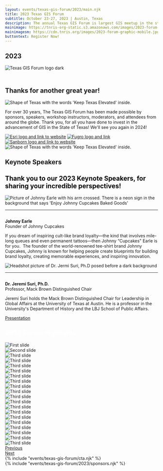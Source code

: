 ```yaml
---
layout: events/texas-gis-forum/2023/main.njk
title: 2023 Texas GIS Forum
subtitle: October 23-27, 2023 | Austin, Texas
description: The annual Texas GIS Forum is largest GIS meetup in the state, offering the network and power of nationally recognized experts in the geospatial field. Register now to attend October 23 - 27, 2023 in Austin, Texas.
mainimage: https://tnris-org-static.s3.amazonaws.com/images/2023-forum-graphic.png
mainimagesm: https://cdn.tnris.org/images/2023-forum-graphic-mobile.jpg
buttontext: Register Now!
---
```


<head>
<link rel="preconnect" href="https://fonts.googleapis.com">
<link rel="preconnect" href="https://fonts.gstatic.com" crossorigin>
<link href="https://fonts.googleapis.com/css2?family=DM+Sans:ital,wght@0,400;0,500;0,700;1,400;1,500;1,700&display=swap" rel="stylesheet">
</head>

<section class="container-md hero">
  <div class="opaque-bg hero-content">
    <div class="hero-header">
      <div class="col">
        <h1>2023</h1>
        <div class="logo">
          <img src="https://tnris-org-static.s3.amazonaws.com/images/tx-gis-forum-dark.png" alt="Texas GIS Forum logo dark">
        </div>
        <h2><br>Thanks for another great year!</h2>
      </div>
      <div class="forum-asset">
        <img class="forum-content" src="https://tnris-org-static.s3.amazonaws.com/images/2023-forum-asset-texas.png" alt="Shape of Texas with the words 'Keep Texas Elevated' inside.">
      </div>
    </div>
    <p class="lead">For over 30 years, The Texas GIS Forum has been made possible by sponsors, speakers, workshop instructors, moderators, and attendees from around the globe. Thank you, for all you have done to invest in the advancement of GIS in the State of Texas! We'll see you again in 2024!</p>
    <!--<div class="button-container row">
      <a class="button-primary" 
        href="/texas-gis-forum/2023/agenda">
        Explore Sessions
      </a>
      <a class="button-secondary"  
        href="/texas-gis-forum/2023/sponsors-and-exhibitors">
        Get 2024 alerts
      </a>
    </div>-->
     <div class="end-of-forum">
        <a target="_blank" href="https://www.esri.com"><img alt="Esri logo and link to website" src="https://cdn.tnris.org/images/esri-logo-tag.png"></a>
        <a target="_blank" href="https://www.fugro.com/"><img alt="Fugro logo and link" src="https://cdn.tnris.org/images/fugro_2023_logo.png"></a>
        <a target="_blank" href="https://www.sanborn.com/"><img alt="Sanborn logo and link to website" src="https://tnris-org-static.s3.amazonaws.com/images/SANBORN_LOGO_2023_color.png"></a>
    </div>
  </div>
  <div class="forum-asset">
    <img class="forum-content" src="https://tnris-org-static.s3.amazonaws.com/images/2023-forum-asset-texas.png" alt="Shape of Texas with the words 'Keep Texas Elevated' inside.">
  </div>
</section>

<section class="keynotes container-md opaque-bg">
   <h1 class="forum-h1"></h1>
  <div class="forum-pricing">
   <!-- <div class="pricing-card">
      <h2 class="forum-h2">Full Registration</h2>
      <h3 class="forum-h3">Government Rates</h3>
      <div class="sold-out">
        <p class="sold-out">Early bird</p>
           <p class="sold-out">$400</p>
      </div>
      <div>
           <p  class="sold-out">Regular</p>
        <p  class="sold-out">$450</p>
      </div>
      <div>
        <p>Late/On-site</p>
        <p><strong>$475</strong></p>
      </div>
      <h3 class="forum-h3">Industry Rates</h3>
      <div>
        <p class="sold-out">Early bird</p>
        <p class="sold-out">$475</p>
      </div>
      <div>
        <p  class="sold-out">Regular</p>
        <p  class="sold-out">$525</p>
      </div>
      <div>
        <p>Late/On-site</p>
        <p><strong>$575</strong></p>
      </div>
      <h3 class="forum-h3">Student Rate</h3>
      <div>
        <p>Flat fee</p>
        <p><strong>$75</strong></p>
      </div>
      <p class="info-text">Sessions, exhibits, and meals included.</p>
      <div class="button-container">  
        <a class="button-primary" 
          href="https://texasgisforum.wildapricot.org/registration" target="_blank">
          Register
        </a>
      </div>
    </div>
    <div class="pricing-card">
      <h2 class="forum-h2">One Day Registration</h2>
      <h3 class="forum-h3">Government Rate</h3>
      <div>
        <p>Regular</p>
        <p><strong>$325</strong></p>
      </div>
      <h3 class="forum-h3">Industry Rate</h3>
      <div>
        <p>Regular</p>
        <p><strong>$375</strong></p>
      </div>
      <h3 class="forum-h3">Student Rate</h3>
      <div>
        <p>Flat fee</p>
        <p><strong>$75</strong></p>
      </div>
      <p class="info-text">Sessions, exhibits, and meals included.</p>
      <div class="button-container">  
        <a class="button-primary" 
          href="https://texasgisforum.wildapricot.org/registration" target="_blank">
          Register
        </a>
      </div>
    </div>
    <div class="pricing-card">
      <h2 class="forum-h2">Workshop</h2>
      <h3 class="forum-h3">4-Hour session</h3>
      <div>
        <p>Flat fee</p>
        <p><strong>$150 each</strong></p>
      </div>
      <p class="info-text">Conference Workshop passes are sold separately and do not include sessions, exhibits, or meals.</p>
      <div class="button-container">  
        <a class="button-primary" 
          href="https://texasgisforum.wildapricot.org/registration" target="_blank">
          Register
        </a>
      </div>
    </div>-->
  </div>

<h1 class="forum-h1">Keynote Speakers</h1>
<h2  style="color: #000;" >Thank you to our 2023 Keynote Speakers, for sharing your incredible perspectives!</h2>
   <div style="padding: 0;" class="container">
    <div class="keynote">
      <div class="session-card">
        <div class="session-headshot-main">
          <img src="https://tnris-org-static.s3.amazonaws.com/images/johnny-earle-headshot.jpg" alt="Picture of Johnny Earle with his arm crossed. There is a neon sign in the background that says 'Enjoy Johnny Cupcakes Baked Goods'">
        </div>
        <hr>
        <div class="session-card-details column">
          <p><b>Johnny Earle</b><br>
          Founder of Johnny Cupcakes</p>
          <p>If you dream of inspiring cult-like brand loyalty—the kind that involves mile-long queues and even permanent tattoos—then Johnny “Cupcakes" Earle is for you.  The founder of the world-renowned tee-shirt brand Johnny Cupcakes, Johnny is known for helping people create blueprints for building brand loyalty, creating memorable experiences, and inspiring innovation.</p>
        </div>
      </div>
    </div>
  </div>
  <div style="padding: 0;" class="container">
    <div class="keynote">
      <div class="session-card">
        <div class="session-headshot-main">
          <img src="https://cdn.tnris.org/images/jeremi_suri.jpg" alt="Headshot picture of Dr. Jermi Suri, Ph.D posed before a dark background">
        </div>
        <hr>
        <div class="session-card-details column">
        <p><b>Dr. Jeremi Suri, Ph.D.</b><br>
        Professor, Mack Brown Distinguished Chair</p>
          <p>Jeremi Suri holds the Mack Brown Distinguished Chair for Leadership in Global Affairs at the University of Texas at Austin. He is a professor in the University's Department of History and the LBJ School of Public Affairs.</p>
          <div class="button-container row">
          <a class="button-secondary" target="_blank" href="https://cdn.tnris.org/documents/Suri_Mapping_Political_Power_Texas_GIS_26_Oct_2023.pdf">Presentation<i class="fa fa-play" aria-hidden="true"></i></a>
          </div>
        </div>
      </div>
    </div>
  </div>
</section>
<!-- THIS SECTION was added post-formum for pic highlights--->
<div class="dark-bg">
  <section class="container-md">
  <h2 style="color: #fff;" class="forum-h1 red-header">2023 Forum Highlights</h2>
    <div id="carouselControls" class="carousel slide" data-ride="carousel">
  <div class="carousel-inner resized">
    <div class="carousel-item active">
      <img class="d-block w-100" src="https://cdn.tnris.org/images/1GISForum.jpg" alt="First slide">
    </div>
    <div class="carousel-item">
      <img class="d-block w-100" src="https://cdn.tnris.org/images/2GISForum.jpg" alt="Second slide">
    </div>
    <div class="carousel-item">
      <img class="d-block w-100" src="https://cdn.tnris.org/images/3GISForum.jpg" alt="Third slide">
    </div>
    <div class="carousel-item">
      <img class="d-block w-100" src="https://cdn.tnris.org/images/4GISForum.jpg" alt="Third slide">
    </div>
    <div class="carousel-item">
      <img class="d-block w-100" src="https://cdn.tnris.org/images/5GISForum.jpg" alt="Third slide">
    </div>
    <div class="carousel-item">
      <img class="d-block w-100" src="https://cdn.tnris.org/images/6GISForum.jpg" alt="Third slide">
    </div>
    <div class="carousel-item">
      <img class="d-block w-100" src="https://cdn.tnris.org/images/7GISForum.jpg" alt="Third slide">
    </div>
    <div class="carousel-item">
      <img class="d-block w-100" src="https://cdn.tnris.org/images/8GISForum.jpg" alt="Third slide">
    </div>
    <div class="carousel-item">
      <img class="d-block w-100" src="https://cdn.tnris.org/images/9GISForum.jpg" alt="Third slide">
    </div>
    <div class="carousel-item">
      <img class="d-block w-100" src="https://cdn.tnris.org/images/10_Forum.jpg" alt="Third slide">
    </div>
    <div class="carousel-item">
      <img class="d-block w-100" src="https://cdn.tnris.org/images/12GISForum.jpg" alt="Third slide">
    </div>
    <div class="carousel-item">
      <img class="d-block w-100" src="https://cdn.tnris.org/images/13GISForum.jpg" alt="Third slide">
    </div>
    <div class="carousel-item">
      <img class="d-block w-100" src="https://cdn.tnris.org/images/14GISForum.jpg" alt="Third slide">
    </div>
    <div class="carousel-item">
      <img class="d-block w-100" src="https://cdn.tnris.org/images/15GISForum.jpg" alt="Third slide">
    </div>
    <div class="carousel-item">
      <img class="d-block w-100" src="https://cdn.tnris.org/images/16GISForum.jpg" alt="Third slide">
    </div>
    <div class="carousel-item">
      <img class="d-block w-100" src="https://cdn.tnris.org/images/17GISForum.jpg" alt="Third slide">
    </div>
    <div class="carousel-item">
      <img class="d-block w-100" src="https://cdn.tnris.org/images/18_Forum.jpg" alt="Third slide">
    </div>
    <div class="carousel-item">
      <img class="d-block w-100" src="https://cdn.tnris.org/images/19GISForum.jpg" alt="Third slide">
    </div>
    <div class="carousel-item">
      <img class="d-block w-100" src="https://cdn.tnris.org/images/20GISForum.jpg" alt="Third slide">
    </div>
    <div class="carousel-item">
      <img class="d-block w-100" src="https://cdn.tnris.org/images/21_Forum.jpg" alt="Third slide">
    </div>
  </div>
  <a class="carousel-control-prev aa-cert" href="#carouselControls" role="button" data-slide="prev">
    <div class="circle">
      <span class="carousel-control-prev-icon" aria-hidden="true"></span>
      <span class="sr-only">Previous</span>
    </div>
  </a>
  <a class="carousel-control-next aa-cert" href="#carouselControls" role="button" data-slide="next">
    <div class="circle">
      <span class="carousel-control-next-icon" aria-hidden="true"></span>
      <span class="sr-only">Next</span>
    </div>
  </a>
  </section>
</div>

<section class="container-md opaque-bg">
 <!-- THIS SECTION IS NEEDS TO BE HERE, OR PAGE BRAKES, left blank after request to move pricing above sponsers --->
</section>
{% include "events/texas-gis-forum/cta.njk" %}
<section class="forum-sponsorlist">
  {% include "events/texas-gis-forum/2023/sponsors.njk" %}
</section>